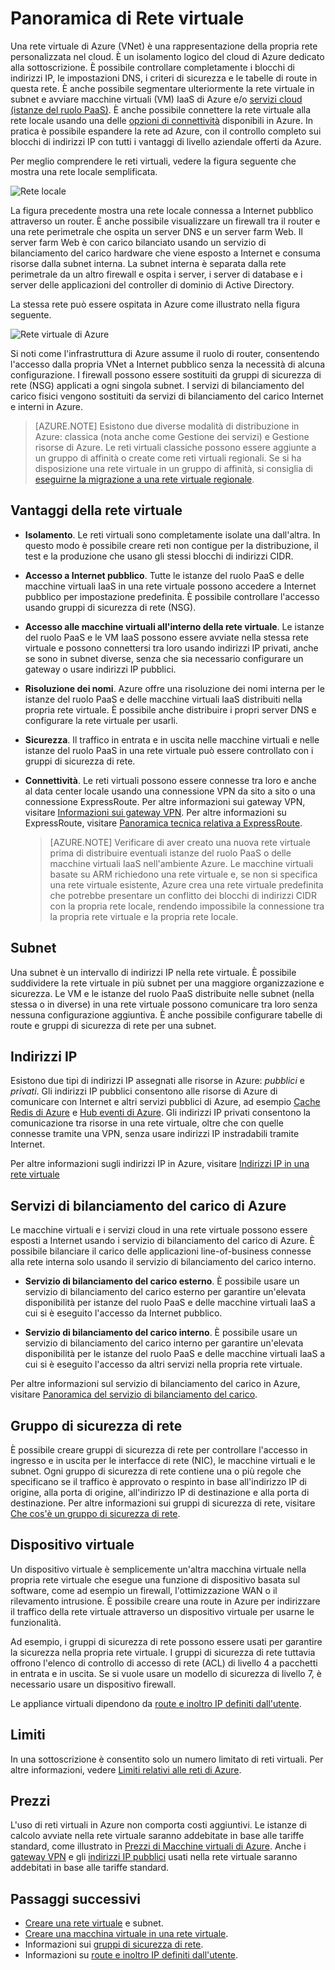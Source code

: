 <properties
   pageTitle="Panoramica della rete virtuale (VNet) di Azure"
   description="Informazioni sulle reti virtuali in Azure"
   services="virtual-network"
   documentationCenter="na"
   authors="telmosampaio"
   manager="carmonm"
   editor="tysonn" />
<tags
   ms.service="virtual-network"
   ms.devlang="na"
   ms.topic="get-started-article"
   ms.tgt_pltfrm="na"
   ms.workload="infrastructure-services"
   ms.date="03/15/2016"
   ms.author="telmos" />

# Panoramica di Rete virtuale

Una rete virtuale di Azure (VNet) è una rappresentazione della propria rete personalizzata nel cloud. È un isolamento logico del cloud di Azure dedicato alla sottoscrizione. È possibile controllare completamente i blocchi di indirizzi IP, le impostazioni DNS, i criteri di sicurezza e le tabelle di route in questa rete. È anche possibile segmentare ulteriormente la rete virtuale in subnet e avviare macchine virtuali (VM) IaaS di Azure e/o [servizi cloud (istanze del ruolo PaaS)](../cloud-services/cloud-services-choose-me.md). È anche possibile connettere la rete virtuale alla rete locale usando una delle [opzioni di connettività](../vpn-gateway/vpn-gateway-cross-premises-options.md) disponibili in Azure. In pratica è possibile espandere la rete ad Azure, con il controllo completo sui blocchi di indirizzi IP con tutti i vantaggi di livello aziendale offerti da Azure.

Per meglio comprendere le reti virtuali, vedere la figura seguente che mostra una rete locale semplificata.

![Rete locale](./media/virtual-networks-overview/figure01.png)

La figura precedente mostra una rete locale connessa a Internet pubblico attraverso un router. È anche possibile visualizzare un firewall tra il router e una rete perimetrale che ospita un server DNS e un server farm Web. Il server farm Web è con carico bilanciato usando un servizio di bilanciamento del carico hardware che viene esposto a Internet e consuma risorse dalla subnet interna. La subnet interna è separata dalla rete perimetrale da un altro firewall e ospita i server, i server di database e i server delle applicazioni del controller di dominio di Active Directory.

La stessa rete può essere ospitata in Azure come illustrato nella figura seguente.

![Rete virtuale di Azure](./media/virtual-networks-overview/figure02.png)

Si noti come l'infrastruttura di Azure assume il ruolo di router, consentendo l'accesso dalla propria VNet a Internet pubblico senza la necessità di alcuna configurazione. I firewall possono essere sostituiti da gruppi di sicurezza di rete (NSG) applicati a ogni singola subnet. I servizi di bilanciamento del carico fisici vengono sostituiti da servizi di bilanciamento del carico Internet e interni in Azure.

>[AZURE.NOTE] Esistono due diverse modalità di distribuzione in Azure: classica (nota anche come Gestione dei servizi) e Gestione risorse di Azure. Le reti virtuali classiche possono essere aggiunte a un gruppo di affinità o create come reti virtuali regionali. Se si ha disposizione una rete virtuale in un gruppo di affinità, si consiglia di [eseguirne la migrazione a una rete virtuale regionale](virtual-networks-migrate-to-regional-vnet.md).

## Vantaggi della rete virtuale

- **Isolamento**. Le reti virtuali sono completamente isolate una dall'altra. In questo modo è possibile creare reti non contigue per la distribuzione, il test e la produzione che usano gli stessi blocchi di indirizzi CIDR.

- **Accesso a Internet pubblico**. Tutte le istanze del ruolo PaaS e delle macchine virtuali IaaS in una rete virtuale possono accedere a Internet pubblico per impostazione predefinita. È possibile controllare l'accesso usando gruppi di sicurezza di rete (NSG).

- **Accesso alle macchine virtuali all'interno della rete virtuale**. Le istanze del ruolo PaaS e le VM IaaS possono essere avviate nella stessa rete virtuale e possono connettersi tra loro usando indirizzi IP privati, anche se sono in subnet diverse, senza che sia necessario configurare un gateway o usare indirizzi IP pubblici.

- **Risoluzione dei nomi**. Azure offre una risoluzione dei nomi interna per le istanze del ruolo PaaS e delle macchine virtuali IaaS distribuiti nella propria rete virtuale. È possibile anche distribuire i propri server DNS e configurare la rete virtuale per usarli.

- **Sicurezza**. Il traffico in entrata e in uscita nelle macchine virtuali e nelle istanze del ruolo PaaS in una rete virtuale può essere controllato con i gruppi di sicurezza di rete.

- **Connettività**. Le reti virtuali possono essere connesse tra loro e anche al data center locale usando una connessione VPN da sito a sito o una connessione ExpressRoute. Per altre informazioni sui gateway VPN, visitare [Informazioni sui gateway VPN](../vpn-gateway/vpn-gateway-about-vpngateways.md). Per altre informazioni su ExpressRoute, visitare [Panoramica tecnica relativa a ExpressRoute](../expressroute/expressroute-introduction.md).

    >[AZURE.NOTE] Verificare di aver creato una nuova rete virtuale prima di distribuire eventuali istanze del ruolo PaaS o delle macchine virtuali IaaS nell'ambiente Azure. Le macchine virtuali basate su ARM richiedono una rete virtuale e, se non si specifica una rete virtuale esistente, Azure crea una rete virtuale predefinita che potrebbe presentare un conflitto dei blocchi di indirizzi CIDR con la propria rete locale, rendendo impossibile la connessione tra la propria rete virtuale e la propria rete locale.

## Subnet

Una subnet è un intervallo di indirizzi IP nella rete virtuale. È possibile suddividere la rete virtuale in più subnet per una maggiore organizzazione e sicurezza. Le VM e le istanze del ruolo PaaS distribuite nelle subnet (nella stessa o in diverse) in una rete virtuale possono comunicare tra loro senza nessuna configurazione aggiuntiva. È anche possibile configurare tabelle di route e gruppi di sicurezza di rete per una subnet.

## Indirizzi IP


Esistono due tipi di indirizzi IP assegnati alle risorse in Azure: *pubblici* e *privati*. Gli indirizzi IP pubblici consentono alle risorse di Azure di comunicare con Internet e altri servizi pubblici di Azure, ad esempio [Cache Redis di Azure](https://azure.microsoft.com/services/cache/) e [Hub eventi di Azure](https://azure.microsoft.com/documentation/services/event-hubs/). Gli indirizzi IP privati consentono la comunicazione tra risorse in una rete virtuale, oltre che con quelle connesse tramite una VPN, senza usare indirizzi IP instradabili tramite Internet.

Per altre informazioni sugli indirizzi IP in Azure, visitare [Indirizzi IP in una rete virtuale](virtual-network-ip-addresses-overview-arm.md)

## Servizi di bilanciamento del carico di Azure

Le macchine virtuali e i servizi cloud in una rete virtuale possono essere esposti a Internet usando i servizio di bilanciamento del carico di Azure. È possibile bilanciare il carico delle applicazioni line-of-business connesse alla rete interna solo usando il servizio di bilanciamento del carico interno.

- **Servizio di bilanciamento del carico esterno**. È possibile usare un servizio di bilanciamento del carico esterno per garantire un'elevata disponibilità per istanze del ruolo PaaS e delle macchine virtuali IaaS a cui si è eseguito l'accesso da Internet pubblico.

- **Servizio di bilanciamento del carico interno**. È possibile usare un servizio di bilanciamento del carico interno per garantire un'elevata disponibilità per le istanze del ruolo PaaS e delle macchine virtuali IaaS a cui si è eseguito l'accesso da altri servizi nella propria rete virtuale.

Per altre informazioni sul servizio di bilanciamento del carico in Azure, visitare [Panoramica del servizio di bilanciamento del carico](../load-balancer/load-balancer-overview.md).

## Gruppo di sicurezza di rete

È possibile creare gruppi di sicurezza di rete per controllare l'accesso in ingresso e in uscita per le interfacce di rete (NIC), le macchine virtuali e le subnet. Ogni gruppo di sicurezza di rete contiene una o più regole che specificano se il traffico è approvato o respinto in base all'indirizzo IP di origine, alla porta di origine, all'indirizzo IP di destinazione e alla porta di destinazione. Per altre informazioni sui gruppi di sicurezza di rete, visitare [Che cos'è un gruppo di sicurezza di rete](virtual-networks-nsg.md).

## Dispositivo virtuale

Un dispositivo virtuale è semplicemente un'altra macchina virtuale nella propria rete virtuale che esegue una funzione di dispositivo basata sul software, come ad esempio un firewall, l'ottimizzazione WAN o il rilevamento intrusione. È possibile creare una route in Azure per indirizzare il traffico della rete virtuale attraverso un dispositivo virtuale per usarne le funzionalità.

Ad esempio, i gruppi di sicurezza di rete possono essere usati per garantire la sicurezza nella propria rete virtuale. I gruppi di sicurezza di rete tuttavia offrono l'elenco di controllo di accesso di rete (ACL) di livello 4 a pacchetti in entrata e in uscita. Se si vuole usare un modello di sicurezza di livello 7, è necessario usare un dispositivo firewall.

Le appliance virtuali dipendono da [route e inoltro IP definiti dall'utente](virtual-networks-udr-overview.md).

## Limiti
In una sottoscrizione è consentito solo un numero limitato di reti virtuali. Per altre informazioni, vedere [Limiti relativi alle reti di Azure](../azure-subscription-service-limits.md#networking-limits).

## Prezzi
L'uso di reti virtuali in Azure non comporta costi aggiuntivi. Le istanze di calcolo avviate nella rete virtuale saranno addebitate in base alle tariffe standard, come illustrato in [Prezzi di Macchine virtuali di Azure](https://azure.microsoft.com/pricing/details/virtual-machines/). Anche i [gateway VPN](https://azure.microsoft.com/pricing/details/vpn-gateway/) e gli [indirizzi IP pubblici](https://azure.microsoft.com/pricing/details/ip-addresses/) usati nella rete virtuale saranno addebitati in base alle tariffe standard.

## Passaggi successivi

- [Creare una rete virtuale](virtual-networks-create-vnet-arm-pportal.md) e subnet.
- [Creare una macchina virtuale in una rete virtuale](../virtual-machines/virtual-machines-windows-hero-tutorial.md).
- Informazioni sui [gruppi di sicurezza di rete](virtual-networks-nsg.md).
- Informazioni su [route e inoltro IP definiti dall'utente](virtual-networks-udr-overview.md).

<!---HONumber=AcomDC_0615_2016-->